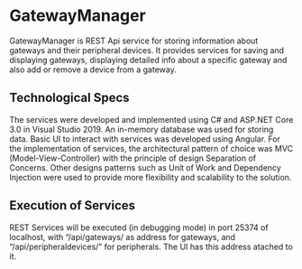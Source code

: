 # GatewayManager
GatewayManager is REST Api service for storing information about gateways and their peripheral devices. It provides services for saving and displaying gateways, displaying detailed info about a specific gateway and also add or remove a device from a gateway.

## Technological Specs

The services were developed and implemented using C# and ASP.NET Core 3.0 in Visual Studio 2019. An in-memory database was used for storing data. Basic UI to interact with services was developed using Angular.
For the implementation of services, the architectural pattern of choice was MVC (Model-View-Controller) with the principle of design Separation of Concerns. Other designs patterns such as Unit of Work and Dependency Injection were used to provide more flexibility and scalability to the solution.

## Execution of Services
REST Services will be executed (in debugging mode) in port 25374 of localhost, with “/api/gateways/  as address for gateways, and “/api/peripheraldevices/” for peripherals. The UI has this address atached to it.
